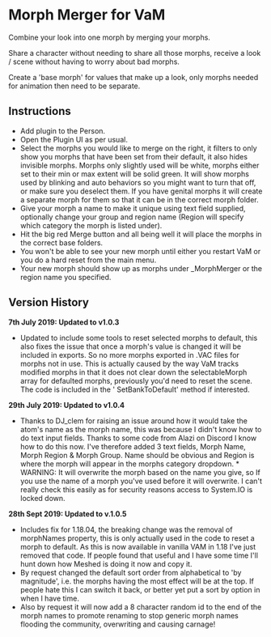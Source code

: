 # Morph Merger for VaM

Combine your look into one morph by merging your morphs.

Share a character without needing to share all those morphs, receive a look / scene without having to worry about bad morphs.

Create a 'base morph' for values that make up a look, only morphs needed for animation then need to be separate.

## Instructions

* Add plugin to the Person.
* Open the Plugin UI as per usual.
* Select the morphs you would like to merge on the right, it filters to only show you morphs that have been set from their default, it also hides invisible morphs.
Morphs only slightly used will be white, morphs either set to their min or max extent will be solid green.
It will show morphs used by blinking and auto behaviors so you might want to turn that off, or make sure you deselect them.
If you have genital morphs it will create a separate morph for them so that it can be in the correct morph folder.
* Give your morph a name to make it unique using text field supplied, optionally change your group and region name (Region will specify which category the morph is listed under).
* Hit the big red Merge button and all being well it will place the morphs in the correct base folders.
* You won't be able to see your new morph until either you restart VaM or you do a hard reset from the main menu.
* Your new morph should show up as morphs under _MorphMerger or the region name you specified.


## Version History

**7th July 2019: Updated to v1.0.3**
* Updated to include some tools to reset selected morphs to default, this also fixes the issue that once a morph's value is changed it will be included in exports. So no more morphs exported in .VAC files for morphs not in use. This is actually caused by the way VaM tracks modified morphs in that it does not clear down the selectableMorph array for defaulted morphs, previously you'd need to reset the scene. The code is included in the ' SetBankToDefault' method if interested.

**29th July 2019: Updated to v1.0.4**
* Thanks to DJ_clem for raising an issue around how it would take the atom's name as the morph name, this was because I didn't know how to do text input fields. Thanks to some code from Alazi on Discord I know how to do this now. I've therefore added 3 text fields, Morph Name, Morph Region & Morph Group. Name should be obvious and Region is where the morph will appear in the morphs category dropdown. * WARNING: It will overwrite the morph based on the name you give, so If you use the name of a morph you've used before it will overwrite. I can't really check this easily as for security reasons access to System.IO is locked down.

**28th Sept 2019: Updated to v.1.0.5**
* Includes fix for 1.18.04, the breaking change was the removal of morphNames property, this is only actually used in the code to reset a morph to default. As this is now available in vanilla VAM in 1.18 I've just removed that code. If people found that useful and I have some time I'll hunt down how Meshed is doing it now and copy it.
* By request changed the default sort order from alphabetical to 'by magnitude', i.e. the morphs having the most effect will be at the top. If people hate this I can switch it back, or better yet put a sort by option in when I have time.
* Also by request it will now add a 8 character random id to the end of the morph names to promote renaming to stop generic morph names flooding the community, overwriting and causing carnage!
